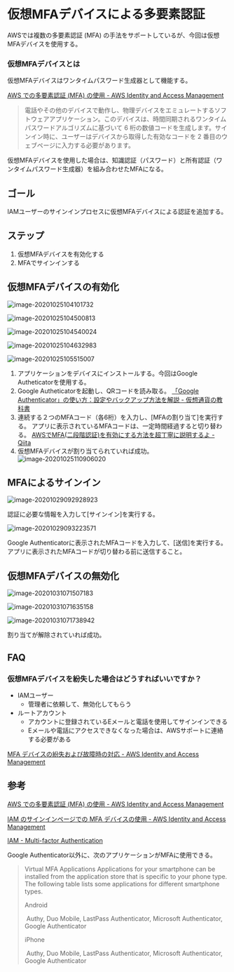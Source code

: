 # 仮想MFAデバイスによる多要素認証

AWSでは複数の多要素認証 (MFA) の手法をサポートしているが、今回は仮想MFAデバイスを使用する。

### 仮想MFAデバイスとは

仮想MFAデバイスはワンタイムパスワード生成器として機能する。

[AWS での多要素認証 (MFA) の使用 - AWS Identity and Access Management](https://docs.aws.amazon.com/ja_jp/IAM/latest/UserGuide/id_credentials_mfa.html)

> 電話やその他のデバイスで動作し、物理デバイスをエミュレートするソフトウェアアプリケーション。このデバイスは、時間同期されるワンタイムパスワードアルゴリズムに基づいて 6 桁の数値コードを生成します。サインイン時に、ユーザーはデバイスから取得した有効なコードを 2 番目のウェブページに入力する必要があります。

仮想MFAデバイスを使用した場合は、知識認証（パスワード）と所有認証（ワンタイムパスワード生成器）を組み合わせたMFAになる。

## ゴール

IAMユーザーのサインインプロセスに仮想MFAデバイスによる認証を追加する。

## ステップ

1. 仮想MFAデバイスを有効化する
2. MFAでサインインする

## 仮想MFAデバイスの有効化

![image-20201025104101732](mfa_with_virtual_device/image-20201025104101732.png)

![image-20201025104500813](mfa_with_virtual_device/image-20201025104500813.png)

![image-20201025104540024](mfa_with_virtual_device/image-20201025104540024.png)

![image-20201025104632983](mfa_with_virtual_device/image-20201025104632983.png)

![image-20201025105515007](mfa_with_virtual_device/image-20201025105515007.png)

1. アプリケーションをデバイスにインストールする。今回はGoogle Autheticatorを使用する。
1. Google Autheticatorを起動し、QRコードを読み取る。
    [「Google Authenticator」の使い方：設定やバックアップ方法を解説 - 仮想通貨の教科書](https://coin-textbook.com/google-authenticator/)
1. 連続する２つのMFAコード（各6桁）を入力し、[MFAの割り当て]を実行する。
    アプリに表示されているMFAコードは、一定時間経過すると切り替わる。
    [AWSでMFA(二段階認証)を有効にする方法を超丁寧に説明するよ - Qiita](https://qiita.com/viptakechan/items/6d19aee635b2ab189e47)
1. 仮想MFAデバイスが割り当てられていれば成功。
    ![image-20201025110906020](mfa_with_virtual_device/image-20201025110906020.png)

## MFAによるサインイン

![image-20201029092928923](mfa_with_virtual_device/image-20201029092928923.png)

認証に必要な情報を入力して[サインイン]を実行する。

![image-20201029093223571](mfa_with_virtual_device/image-20201029093223571.png)

Google Authenticatorに表示されたMFAコードを入力して、[送信]を実行する。アプリに表示されたMFAコードが切り替わる前に送信すること。

## 仮想MFAデバイスの無効化

![image-20201031071507183](mfa_with_virtual_device/image-20201031071507183.png)



![image-20201031071635158](mfa_with_virtual_device/image-20201031071635158.png)



![image-20201031071738942](mfa_with_virtual_device/image-20201031071738942.png)

割り当てが解除されていれば成功。

## FAQ

### 仮想MFAデバイスを紛失した場合はどうすればいいですか？

- IAMユーザー
    - 管理者に依頼して、無効化してもらう
- ルートアカウント
    - アカウントに登録されているEメールと電話を使用してサインインできる
    - Eメールや電話にアクセスできなくなった場合は、AWSサポートに連絡する必要がある

[MFA デバイスの紛失および故障時の対応 - AWS Identity and Access Management](https://docs.aws.amazon.com/ja_jp/IAM/latest/UserGuide/id_credentials_mfa_lost-or-broken.html)

## 参考

[AWS での多要素認証 (MFA) の使用 - AWS Identity and Access Management](https://docs.aws.amazon.com/ja_jp/IAM/latest/UserGuide/id_credentials_mfa.html)

[IAM のサインインページでの MFA デバイスの使用 - AWS Identity and Access Management](https://docs.aws.amazon.com/ja_jp/IAM/latest/UserGuide/console_sign-in-mfa.html)

[IAM - Multi-factor Authentication](https://aws.amazon.com/jp/iam/features/mfa_with_virtual_device/?audit=2019q1) 

Google Authenticator以外に、次のアプリケーションがMFAに使用できる。

> Virtual MFA Applications Applications for your smartphone can be installed from the application store that is specific to your phone type. The following table lists some applications for different smartphone types.  
>
> Android
>
> ​	Authy, Duo Mobile, LastPass Authenticator, Microsoft Authenticator, Google Authenticator
>
> iPhone
>
> ​	Authy, Duo Mobile, LastPass Authenticator, Microsoft Authenticator, Google Authenticator



